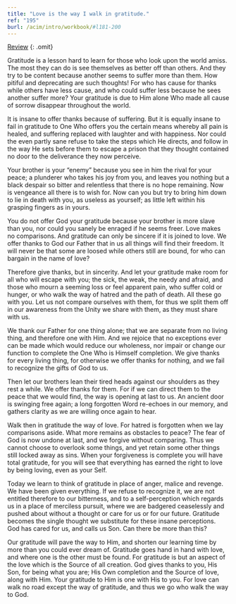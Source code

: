 ```yaml
---
title: "Love is the way I walk in gratitude."
ref: "195"
burl: /acim/intro/workbook/#l181-200
---
```


<a class="hide-review" href="/workbook/l215/#l195">Review</a>
{: .omit}

Gratitude is a lesson hard to learn for those who look upon the world
amiss. The most they can do is see themselves as better off than others.
And they try to be content because another seems to suffer more than
them. How pitiful and deprecating are such thoughts! For who has cause
for thanks while others have less cause, and who could suffer less
because he sees another suffer more? Your gratitude is due to Him alone
Who made all cause of sorrow disappear throughout the world.

It is insane to offer thanks because of suffering. But it is equally
insane to fail in gratitude to One Who offers you the certain means
whereby all pain is healed, and suffering replaced with laughter and
with happiness. Nor could the even partly sane refuse to take the steps
which He directs, and follow in the way He sets before them to escape a
prison that they thought contained no door to the deliverance they now
perceive.

Your brother is your “enemy” because you see in him the rival for your
peace; a plunderer who takes his joy from you, and leaves you nothing
but a black despair so bitter and relentless that there is no hope
remaining. Now is vengeance all there is to wish for. Now can you but
try to bring him down to lie in death with you, as useless as yourself;
as little left within his grasping fingers as in yours.

You do not offer God your gratitude because your brother is more slave
than you, nor could you sanely be enraged if he seems freer. Love makes
no comparisons. And gratitude can only be sincere if it is joined to
love. We offer thanks to God our Father that in us all things will find
their freedom. It will never be that some are loosed while others still
are bound, for who can bargain in the name of love?

Therefore give thanks, but in sincerity. And let your gratitude make
room for all who will escape with you; the sick, the weak, the needy and
afraid, and those who mourn a seeming loss or feel apparent pain, who
suffer cold or hunger, or who walk the way of hatred and the path of
death. All these go with you. Let us not compare ourselves with them,
for thus we split them off in our awareness from the Unity we share with
them, as they must share with us.

We thank our Father for one thing alone; that we are separate from no
living thing, and therefore one with Him. And we rejoice that no
exceptions ever can be made which would reduce our wholeness, nor impair
or change our function to complete the One Who is Himself completion. We
give thanks for every living thing, for otherwise we offer thanks for
nothing, and we fail to recognize the gifts of God to us.

Then let our brothers lean their tired heads against our shoulders as
they rest a while. We offer thanks for them. For if we can direct them to
the peace that we would find, the way is opening at last to us. An
ancient door is swinging free again; a long forgotten Word re-echoes in
our memory, and gathers clarity as we are willing once again to hear.

Walk then in gratitude the way of love. For hatred is forgotten when we
lay comparisons aside. What more remains as obstacles to peace? The fear
of God is now undone at last, and we forgive without comparing. Thus we
cannot choose to overlook some things, and yet retain some other things
still locked away as sins. When your forgiveness is complete you will
have total gratitude, for you will see that everything has earned the
right to love by being loving, even as your Self.

Today we learn to think of gratitude in place of anger, malice and
revenge. We have been given everything. If we refuse to recognize it, we
are not entitled therefore to our bitterness, and to a self-perception
which regards us in a place of merciless pursuit, where we are badgered
ceaselessly and pushed about without a thought or care for us or for our
future. Gratitude becomes the single thought we substitute for these
insane perceptions. God has cared for us, and calls us Son. Can there be
more than this?

Our gratitude will pave the way to Him, and shorten our learning time by
more than you could ever dream of. Gratitude goes hand in hand with
love, and where one is the other must be found. For gratitude is but an
aspect of the love which is the Source of all creation. God gives thanks
to you, His Son, for being what you are; His Own completion and the
Source of love, along with Him. Your gratitude to Him is one with His to
you. For love can walk no road except the way of gratitude, and thus we
go who walk the way to God.

